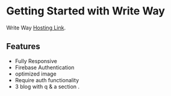 # Getting Started with Write Way

Write Way [Hosting Link](https://write-way-f1e10.web.app).

## Features

- Fully Responsive
- Firebase Authentication
- optimized image
- Require auth functionality
- 3 blog with q & a section .
